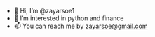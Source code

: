 - 👋 Hi, I’m @zayarsoe1
- 👀 I’m interested in python and finance 
- 📫 You can reach me by zayarsoe@gmail.com

<!---
zayarsoe1/zayarsoe1 is a ✨ special ✨ repository because its `README.md` (this file) appears on your GitHub profile.
You can click the Preview link to take a look at your changes.
--->
